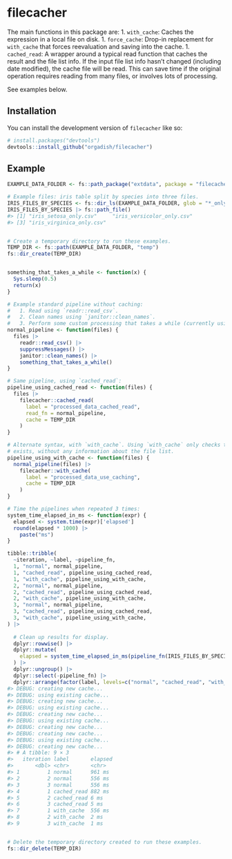 
<!-- README.md is generated from README.Rmd. Please edit that file -->

# filecacher

<!-- badges: start -->
<!-- badges: end -->

The main functions in this package are: 1. `with_cache`: Caches the
expression in a local file on disk. 1. `force_cache`: Drop-in
replacement for `with_cache` that forces reevaluation and saving into
the cache. 1. `cached_read`: A wrapper around a typical read function
that caches the result and the file list info. If the input file list
info hasn’t changed (including date modified), the cache file will be
read. This can save time if the original operation requires reading from
many files, or involves lots of processing.

See examples below.

## Installation

You can install the development version of `filecacher` like so:

``` r
# install.packages("devtools")
devtools::install_github("orgadish/filecacher")
```

## Example

``` r
EXAMPLE_DATA_FOLDER <- fs::path_package("extdata", package = "filecacher")

# Example files: iris table split by species into three files.
IRIS_FILES_BY_SPECIES <- fs::dir_ls(EXAMPLE_DATA_FOLDER, glob = "*_only.csv")
IRIS_FILES_BY_SPECIES |> fs::path_file()
#> [1] "iris_setosa_only.csv"     "iris_versicolor_only.csv"
#> [3] "iris_virginica_only.csv"


# Create a temporary directory to run these examples.
TEMP_DIR <- fs::path(EXAMPLE_DATA_FOLDER, "temp")
fs::dir_create(TEMP_DIR)


something_that_takes_a_while <- function(x) {
  Sys.sleep(0.5)
  return(x)
}

# Example standard pipeline without caching: 
#   1. Read using `readr::read_csv`.  
#   2. Clean names using `janitor::clean_names`.
#   3. Perform some custom processing that takes a while (currently using sleep as an example).
normal_pipeline <- function(files) {
  files |> 
    readr::read_csv() |>
    suppressMessages() |>
    janitor::clean_names() |>
    something_that_takes_a_while()
}

# Same pipeline, using `cached_read`:
pipeline_using_cached_read <- function(files) {
  files |> 
    filecacher::cached_read(
      label = "processed_data_cached_read",
      read_fn = normal_pipeline, 
      cache = TEMP_DIR
    )
}

# Alternate syntax, with `with_cache`. Using `with_cache` only checks that the cache file
# exists, without any information about the file list.
pipeline_using_with_cache <- function(files) {
  normal_pipeline(files) |> 
    filecacher::with_cache(
      label = "processed_data_use_caching",
      cache = TEMP_DIR
    )
}

# Time the pipelines when repeated 3 times:
system_time_elapsed_in_ms <- function(expr) {
  elapsed <- system.time(expr)['elapsed']
  round(elapsed * 1000) |>
    paste("ms")
}

tibble::tribble(
  ~iteration, ~label, ~pipeline_fn,
  1, "normal", normal_pipeline,
  1, "cached_read", pipeline_using_cached_read,
  1, "with_cache", pipeline_using_with_cache,
  2, "normal", normal_pipeline,
  2, "cached_read", pipeline_using_cached_read,
  2, "with_cache", pipeline_using_with_cache,
  3, "normal", normal_pipeline,
  3, "cached_read", pipeline_using_cached_read,
  3, "with_cache", pipeline_using_with_cache,
) |>
  
  # Clean up results for display.
  dplyr::rowwise() |>
  dplyr::mutate(
    elapsed = system_time_elapsed_in_ms(pipeline_fn(IRIS_FILES_BY_SPECIES))
  ) |>
  dplyr::ungroup() |>
  dplyr::select(-pipeline_fn) |>
  dplyr::arrange(factor(label, levels=c("normal", "cached_read", "with_cache")), iteration)
#> DEBUG: creating new cache...
#> DEBUG: using existing cache...
#> DEBUG: creating new cache...
#> DEBUG: using existing cache...
#> DEBUG: creating new cache...
#> DEBUG: using existing cache...
#> DEBUG: creating new cache...
#> DEBUG: creating new cache...
#> DEBUG: using existing cache...
#> DEBUG: creating new cache...
#> # A tibble: 9 × 3
#>   iteration label       elapsed
#>       <dbl> <chr>       <chr>  
#> 1         1 normal      961 ms 
#> 2         2 normal      556 ms 
#> 3         3 normal      556 ms 
#> 4         1 cached_read 882 ms 
#> 5         2 cached_read 6 ms   
#> 6         3 cached_read 5 ms   
#> 7         1 with_cache  556 ms 
#> 8         2 with_cache  2 ms   
#> 9         3 with_cache  1 ms


# Delete the temporary directory created to run these examples.
fs::dir_delete(TEMP_DIR)
  
```
